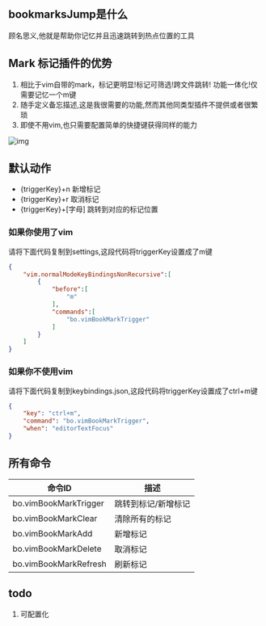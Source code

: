 ## bookmarksJump是什么
顾名思义,他就是帮助你记忆并且迅速跳转到热点位置的工具


##  Mark 标记插件的优势

1. 相比于vim自带的mark，标记更明显!标记可筛选!跨文件跳转! 功能一体化!仅需要记忆一个m键
2. 随手定义备忘描述,这是我很需要的功能,然而其他同类型插件不提供或者很繁琐
3. 即使不用vim,也只需要配置简单的快捷键获得同样的能力


![ img ](./src/source/showme.gif)

##  默认动作

- {triggerKey}+n 新增标记
- {triggerKey}+r 取消标记
- {triggerKey}+[字母] 跳转到对应的标记位置

### 如果你使用了vim

请将下面代码复制到settings,这段代码将triggerKey设置成了m键
```json
{
    "vim.normalModeKeyBindingsNonRecursive":[
        {
            "before":[
                "m"
            ],
            "commands":[
                "bo.vimBookMarkTrigger"
            ]
        }
    ]
}
```

### 如果你不使用vim

请将下面代码复制到keybindings.json,这段代码将triggerKey设置成了ctrl+m键
```json
{
    "key": "ctrl+m",
    "command": "bo.vimBookMarkTrigger",
    "when": "editorTextFocus"
}
```



## 所有命令

命令ID |  描述
-----------|----
bo.vimBookMarkTrigger | 跳转到标记/新增标记
bo.vimBookMarkClear | 清除所有的标记
bo.vimBookMarkAdd | 新增标记
bo.vimBookMarkDelete | 取消标记
bo.vimBookMarkRefresh | 刷新标记

## todo

1. 可配置化
